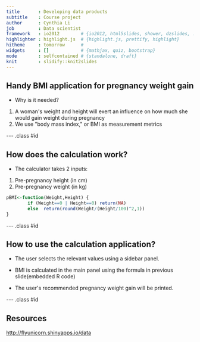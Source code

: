```yaml
---
title       : Developing data products
subtitle    : Course project
author      : Cynthia Li
job         : Data scientist
framework   : io2012        # {io2012, html5slides, shower, dzslides, ...}
highlighter : highlight.js  # {highlight.js, prettify, highlight}
hitheme     : tomorrow      # 
widgets     : []            # {mathjax, quiz, bootstrap}
mode        : selfcontained # {standalone, draft}
knit        : slidify::knit2slides
---
```


## Handy BMI application for pregnancy weight gain

- Why is it needed?

1. A woman's weight and height will exert an influence on how much she would gain weight during pregnancy 
2. We use "body mass index," or BMI as measurement metrics

--- .class #id 

## How does the calculation work?

- The calculator takes 2 inputs:

1. Pre-pregnancy height (in cm)
2. Pre-pregnancy weight (in kg)


```r
pBMI<-function(Weight,Height) {
        if (Weight==0 | Height==0) return(NA)
        else  return(round(Weight/(Height/100)^2,1))
}
```

--- .class #id 
## How to use the calculation application?

- The user selects the relevant values using a sidebar panel.

- BMI is calculated in the main panel using the formula in previous slide(embedded R code)

- The user's recommended pregnancy weight gain will be printed.

--- .class #id 
## Resources

http://flyunicorn.shinyapps.io/data
